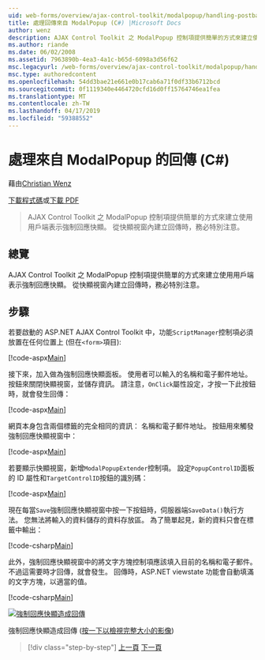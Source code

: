 ```yaml
---
uid: web-forms/overview/ajax-control-toolkit/modalpopup/handling-postbacks-from-a-modalpopup-cs
title: 處理回傳來自 ModalPopup (C#) |Microsoft Docs
author: wenz
description: AJAX Control Toolkit 之 ModalPopup 控制項提供簡單的方式來建立使用用戶端表示強制回應快顯。 必須採取特別注意，當 pos...
ms.author: riande
ms.date: 06/02/2008
ms.assetid: 7963890b-4ea3-4a1c-b65d-6098a3d56f62
msc.legacyurl: /web-forms/overview/ajax-control-toolkit/modalpopup/handling-postbacks-from-a-modalpopup-cs
msc.type: authoredcontent
ms.openlocfilehash: 54dd3bae21e661e0b17cab6a71f0df33b6712bcd
ms.sourcegitcommit: 0f1119340e4464720cfd16d0ff15764746ea1fea
ms.translationtype: MT
ms.contentlocale: zh-TW
ms.lasthandoff: 04/17/2019
ms.locfileid: "59388552"
---
```

# <a name="handling-postbacks-from-a-modalpopup-c"></a>處理來自 ModalPopup 的回傳 (C#)

藉由[Christian Wenz](https://github.com/wenz)

[下載程式碼](http://download.microsoft.com/download/2/4/0/24052038-f942-4336-905b-b60ae56f0dd5/ModalPopup3.cs.zip)或[下載 PDF](http://download.microsoft.com/download/b/6/a/b6ae89ee-df69-4c87-9bfb-ad1eb2b23373/modalpopup3CS.pdf)

> AJAX Control Toolkit 之 ModalPopup 控制項提供簡單的方式來建立使用用戶端表示強制回應快顯。 從快顯視窗內建立回傳時，務必特別注意。


## <a name="overview"></a>總覽

AJAX Control Toolkit 之 ModalPopup 控制項提供簡單的方式來建立使用用戶端表示強制回應快顯。 從快顯視窗內建立回傳時，務必特別注意。

## <a name="steps"></a>步驟

若要啟動的 ASP.NET AJAX Control Toolkit 中，功能`ScriptManager`控制項必須放置在任何位置上 (但在`<form>`項目):

[!code-aspx[Main](handling-postbacks-from-a-modalpopup-cs/samples/sample1.aspx)]

接下來，加入做為強制回應快顯面板。 使用者可以輸入的名稱和電子郵件地址。 按鈕來關閉快顯視窗，並儲存資訊。 請注意，`OnClick`屬性設定，才按一下此按鈕時，就會發生回傳：

[!code-aspx[Main](handling-postbacks-from-a-modalpopup-cs/samples/sample2.aspx)]

網頁本身包含兩個標籤的完全相同的資訊： 名稱和電子郵件地址。 按鈕用來觸發強制回應快顯視窗中：

[!code-aspx[Main](handling-postbacks-from-a-modalpopup-cs/samples/sample3.aspx)]

若要顯示快顯視窗，新增`ModalPopupExtender`控制項。 設定`PopupControlID`面板的 ID 屬性和`TargetControlID`按鈕的識別碼：

[!code-aspx[Main](handling-postbacks-from-a-modalpopup-cs/samples/sample4.aspx)]

現在每當`Save`強制回應快顯視窗中按一下按鈕時，伺服器端`SaveData()`執行方法。 您無法將輸入的資料儲存的資料存放區。 為了簡單起見，新的資料只會在標籤中輸出：

[!code-csharp[Main](handling-postbacks-from-a-modalpopup-cs/samples/sample5.cs)]

此外，強制回應快顯視窗中的將文字方塊控制項應該填入目前的名稱和電子郵件。 不過這需要時才回傳，就會發生。 回傳時，ASP.NET viewstate 功能會自動填滿的文字方塊，以適當的值。

[!code-csharp[Main](handling-postbacks-from-a-modalpopup-cs/samples/sample6.cs)]


[![強制回應快顯造成回傳](handling-postbacks-from-a-modalpopup-cs/_static/image2.png)](handling-postbacks-from-a-modalpopup-cs/_static/image1.png)

強制回應快顯造成回傳 ([按一下以檢視完整大小的影像](handling-postbacks-from-a-modalpopup-cs/_static/image3.png))

> [!div class="step-by-step"]
> [上一頁](using-modalpopup-with-a-repeater-control-cs.md)
> [下一頁](positioning-a-modalpopup-cs.md)
